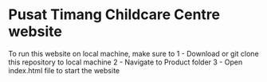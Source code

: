 # Pusat Timang Childcare Centre website
To run this website on local machine, make sure to
1 - Download or git clone this repository to local machine
2 - Navigate to Product folder
3 - Open index.html file to start the website

